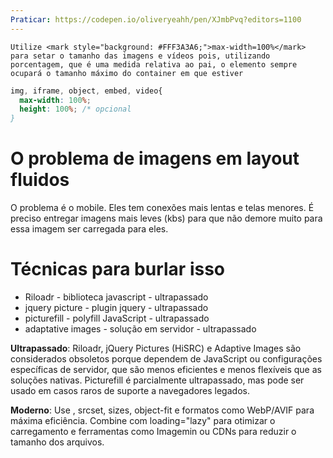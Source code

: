 ```yaml
---
Praticar: https://codepen.io/oliveryeahh/pen/XJmbPvq?editors=1100
---
```

```ad-tip
Utilize <mark style="background: #FFF3A3A6;">max-width=100%</mark> para setar o tamanho das imagens e vídeos pois, utilizando porcentagem, que é uma medida relativa ao pai, o elemento sempre ocupará o tamanho máximo do container em que estiver

```

```css
img, iframe, object, embed, video{
  max-width: 100%;
  height: 100%; /* opcional
}
```

# O problema de imagens em layout fluidos

O problema é o mobile. Eles tem conexões mais lentas e telas menores. É preciso entregar imagens mais leves (kbs) para que não demore muito para essa imagem ser carregada para eles.

# Técnicas para burlar isso

- Riloadr - biblioteca javascript - ultrapassado
- jquery picture - plugin jquery - ultrapassado
- picturefill - polyfill JavaScript - ultrapassado
- adaptative images - solução em servidor - ultrapassado

**Ultrapassado**: Riloadr, jQuery Pictures (HiSRC) e Adaptive Images são considerados obsoletos porque dependem de JavaScript ou configurações específicas de servidor, que são menos eficientes e menos flexíveis que as soluções nativas. Picturefill é parcialmente ultrapassado, mas pode ser usado em casos raros de suporte a navegadores legados.

**Moderno**: Use <picture>, srcset, sizes, object-fit e formatos como WebP/AVIF para máxima eficiência. Combine com loading="lazy" para otimizar o carregamento e ferramentas como Imagemin ou CDNs para reduzir o tamanho dos arquivos.


